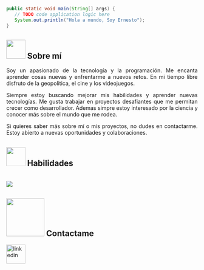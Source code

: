 <!--header>
   <p align="center">
   <img src="https://res.cloudinary.com/dks1ifnxa/image/upload/v1744527861/plaza-roja-moscu-despues-de-nevada_bla77b.jpg"
    alt="Imagen de la Plaza Roja de Moscú durante el invierno" width="100%" height="200px"
    style="object-fit: cover;">
   </p>
</header-->

```java
public static void main(String[] args) {
   // TODO code application logic here
   System.out.println("Hola a mundo, Soy Ernesto");
} 
```
<main>
   <article>
      <h2>
       <img src = "https://github.com/7oSkaaa/7oSkaaa/blob/main/Images/about_me.gif?raw=true" width = 50px>
       Sobre mí
      </h2>
      <p align="justify">
       Soy un apasionado de la tecnología y la programación.
       Me encanta aprender cosas nuevas y enfrentarme a nuevos retos.
       En mi tiempo libre disfruto de la geopolitica, el cine y los videojuegos.
      </p>
      <p align="justify">
       Siempre estoy buscando mejorar mis habilidades y aprender nuevas tecnologías.
       Me gusta trabajar en proyectos desafiantes que me permitan crecer como desarrollador.
       Ademas simpre estoy interesado por la ciencia y conocer más sobre el mundo que me rodea.
      </p>
      <p align="justify">
       Si quieres saber más sobre mí o mis proyectos, no dudes en contactarme.
       Estoy abierto a nuevas oportunidades y colaboraciones.
   </p>
   </article>
   <section>
      <h2>
       <img src="https://media2.giphy.com/media/QssGEmpkyEOhBCb7e1/giphy.gif?cid=ecf05e47a0n3gi1bfqntqmob8g9aid1oyj2wr3ds3mg700bl&rid=giphy.gif" width="50px">
       Habilidades
      </h2>
      <p align="rigth">
          <br>
          <img src="https://skillicons.dev/icons?i=java,js,php,ts,cs,dotnet,angular,bootstrap,css,html,react,tailwind,vscode,git,github,mysql,nodejs,postgres,visualstudio," />
          <br>
      </p>
   </section>
</main>

<footer>
   <h2>
      <img src='https://raw.githubusercontent.com/ShahriarShafin/ShahriarShafin/main/Assets/handshake.gif' width="100px">
      Contactame
   </h2>
   <p align="rigth">
      <a href="https://www.linkedin.com/in/ernesto224/" target="blank"><img align="center" src="https://user-images.githubusercontent.com/88904952/234979284-68c11d7f-1acc-4f0c-ac78-044e1037d7b0.png" alt="linkedin" height="50" width="50" /></a>
   </p>
</footer>
